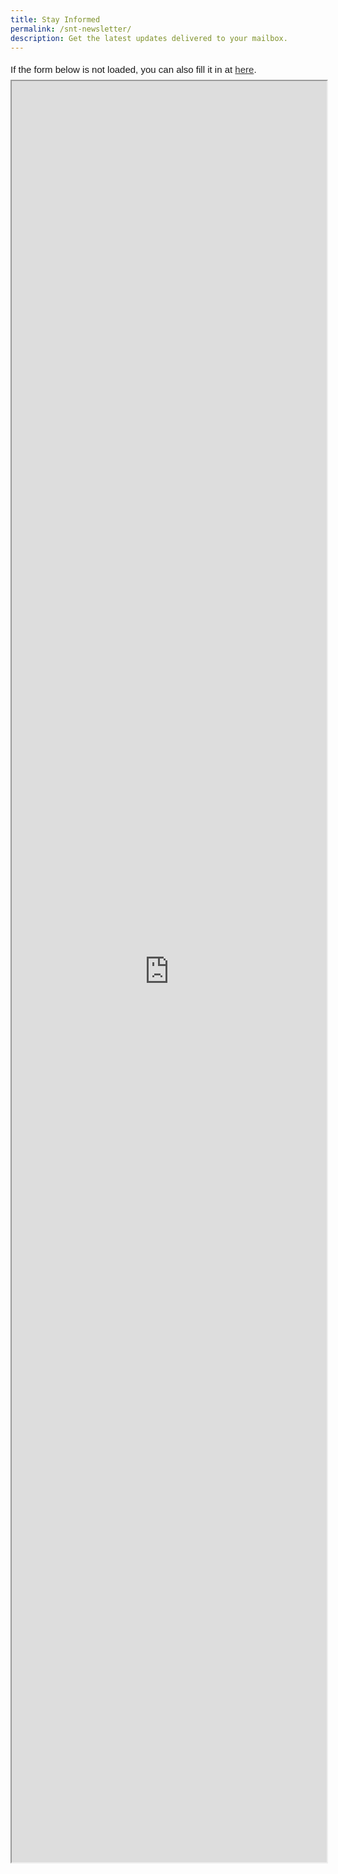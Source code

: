 ```yaml
---
title: Stay Informed
permalink: /snt-newsletter/
description: Get the latest updates delivered to your mailbox.
---
```

<div style="font-family:Sans-Serif;font-size:15px;color:#000;opacity:0.9;padding-top:5px;padding-bottom:8px">If the form below is not loaded, you can also fill it in at <a href="https://form.gov.sg/64cb1e692ebe34001157888c">here</a>.</div>

<iframe id="iframe" src="https://form.gov.sg/64cb1e692ebe34001157888c" style="width:100%;height:2850px"></iframe>